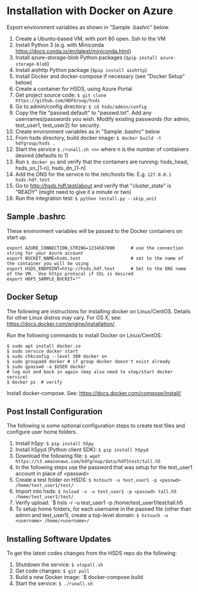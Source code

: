 Installation with Docker on Azure
=================================

Export environment variables as shown in "Sample .bashrc" below.

1. Create a Ubuntu-based VM, with port 80 open.  Ssh to the VM
2. Install Python 3 (e.g. with Miniconda <https://docs.conda.io/en/latest/miniconda.html>)
3. Install azure-storage-blob Python packages (`$pip install azure-storage-blob`)
4. Install aiohttp Python package (`$pip install aiohttp`)
5. Install Docker and docker-compose if necessary (see "Docker Setup" below)
6. Create a container for HSDS, using Azure Portal
7. Get project source code: `$ git clone https://github.com/HDFGroup/hsds`
8. Go to admin/config directory: `$ cd hsds/admin/config`
9. Copy the file "passwd.default" to "passwd.txt".  Add any usernames/passwords you wish.  Modify existing passwords (for admin, test_user1, test_user2) for security.
10. Create environment variables as in "Sample .bashrc" below
11. From hsds directory, build docker image:  `$ docker build -t hdfgroup/hsds .`
12. Start the service `$./runall.sh <n>` where n is the number of containers desired (defaults to 1)
13. Run `$ docker ps` and verify that the containers are running: hsds_head, hsds_sn_[1-n], hsds_dn_[1-n]
14. Add the DNS for the service to the /etc/hosts file.  E.g. `127.0.0.1  hsds.hdf.test`
15. Go to <http://hsds.hdf.test/about> and verify that "cluster_state" is "READY" (might need to give it a minute or two)
16. Run the integration test: `$ python testall.py --skip_unit`


Sample .bashrc
--------------

These environment variables will be passed to the Docker containers on start up.

    export AZURE_CONNECTION_STRING=1234567890      # use the connection string for your Azure account 
    export BUCKET_NAME=hsds.test                   # set to the name of the container you will be using
    export HSDS_ENDPOINT=http://hsds.hdf.test      # Set to the DNS name of the VM.  Use https protocal if SSL is desired
    export HDF5_SAMPLE_BUCKET=""


Docker Setup
------------

The following are instructions for installing docker on Linux/CentOS.  Details for other Linux distros
may vary.  For OS X, see: <https://docs.docker.com/engine/installation/>.

Run the following commands to install Docker on Linux/CentOS:

    $ sudo apt install docker.io
    $ sudo service docker start
    $ sudo chkconfig --level 300 docker on
    $ sudo groupadd docker # if group docker doesn't exist already
    $ sudo gpasswd -a $USER docker
    # log out and back in again (may also need to stop/start docker service)
    $ docker ps  # verify

Install docker-compose.  See: <https://docs.docker.com/compose/install/>

Post Install Configuration
--------------------------

The following is some optional configuration steps to create test files and configure
user home folders.

1. Install h5py: `$ pip install h5py`
2. Install h5pyd (Python client SDK): `$ pip install h5pyd`
3. Download the following file: `$ wget https://s3.amazonaws.com/hdfgroup/data/hdf5test/tall.h5`
4. In the following steps use the password that was setup for the test_user1 account in place of \<passwd\>
5. Create a test folder on HSDS: `$ hstouch -u test_user1 -p <passwd> /home/test_user1/test/` 
6. Import into hsds: `$ hsload -v -u test_user1 -p <passwd> tall.h5 /home/test_user1/test/`
7. Verify upload: `$ hsls -r -u test_user1 -p <passwd> /home/test_user1/test/tall.h5
8. To setup home folders, for each username in the passwd file (other than admin and test_user1), create a top-level domain: `$ hstouch -o <username> /home/<username>/`

Installing Software Updates
---------------------------

To get the latest codes changes from the HSDS repo do the following:

1. Shutdown the service: `$ stopall.sh`
2. Get code changes: `$ git pull`
3. Build a new Docker image: `$ docker-compose build
4. Start the service: `$ ./runall.sh`
